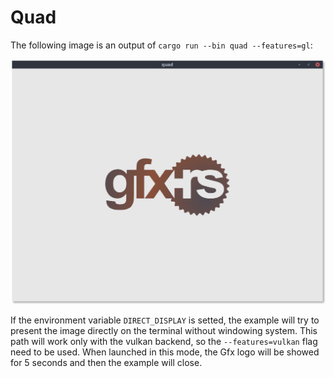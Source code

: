 # Quad

The following image is an output of `cargo run --bin quad --features=gl`:

![screenshot](screenshot.png "Quad")

If the environment variable `DIRECT_DISPLAY` is setted, the example will try to
present the image directly on the terminal without windowing system. This path
will work only with the vulkan backend, so the `--features=vulkan` flag need to
be used. When launched in this mode, the Gfx logo will be showed for 5 seconds and then the example will close.
